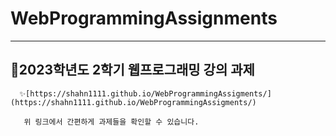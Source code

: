 # WebProgrammingAssignments

---

## 🔔2023학년도 2학기 웹프로그래밍 강의 과제

      ✨[https://shahn1111.github.io/WebProgrammingAssigments/](https://shahn1111.github.io/WebProgrammingAssigments/)

       위 링크에서 간편하게 과제들을 확인할 수 있습니다.
